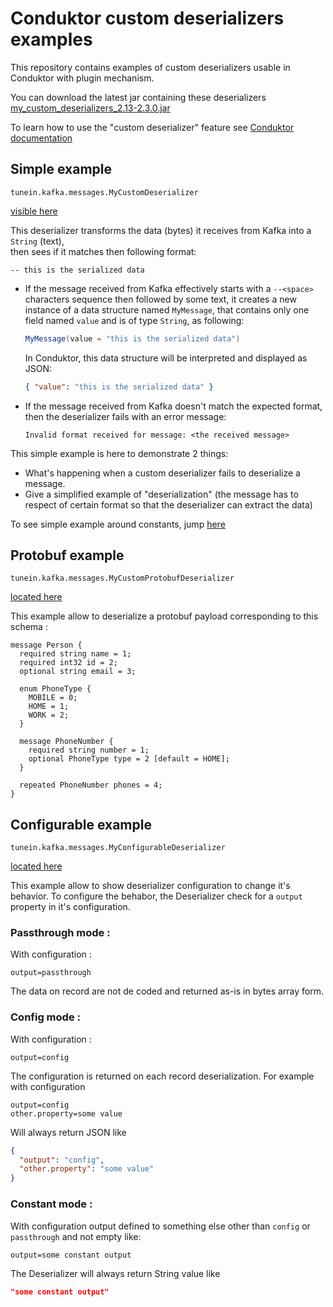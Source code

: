 # Conduktor custom deserializers examples

This repository contains examples of custom deserializers usable in Conduktor with plugin mechanism.

You can download the latest jar containing these deserializers [my_custom_deserializers_2.13-2.3.0.jar](https://github.com/conduktor/my_custom_deserializers/packages/1105212)

To learn how to use the "custom deserializer" feature see [Conduktor documentation](https://docs.conduktor.io/features/consuming-data/custom-deserializers)

## Simple example 

`tunein.kafka.messages.MyCustomDeserializer`

[visible here](./src/main/scala/io/example/conduktor/custom/deserializers/MyCustomDeserializer.scala)


This deserializer transforms the data (bytes) it receives from Kafka into a `String` (text),     
then sees if it matches then following format:
```
-- this is the serialized data
```
- If the message received from Kafka effectively starts with a `--<space>` characters sequence then followed by some text, 
it creates a new instance of a data structure named `MyMessage`, that contains only one field named `value` and is of type `String`, as following:     
    ```scala
    MyMessage(value = "this is the serialized data")
    ```

    In Conduktor, this data structure will be interpreted and displayed as JSON:     
    ```json
    { "value": "this is the serialized data" }
    ```
  
- If the message received from Kafka doesn't match the expected format, then the deserializer fails with an error message:
  ```
  Invalid format received for message: <the received message>
  ```

This simple example is here to demonstrate 2 things:
  - What's happening when a custom deserializer fails to deserialize a message.
  - Give a simplified example of "deserialization" (the message has to respect of certain format so that the deserializer can extract the data)


To see simple example around constants, jump [here](./doc/details.md)

## Protobuf example
`tunein.kafka.messages.MyCustomProtobufDeserializer`

[located here](./src/main/scala/io/example/conduktor/custom/deserializers/MyCustomProtobufDeserializer.scala)


This example allow to deserialize a protobuf payload corresponding to this schema : 

```
message Person {
  required string name = 1;
  required int32 id = 2;
  optional string email = 3;

  enum PhoneType {
    MOBILE = 0;
    HOME = 1;
    WORK = 2;
  }

  message PhoneNumber {
    required string number = 1;
    optional PhoneType type = 2 [default = HOME];
  }

  repeated PhoneNumber phones = 4;
}
```

## Configurable example
`tunein.kafka.messages.MyConfigurableDeserializer`

[located here](./src/main/scala/io/example/conduktor/custom/deserializers/MyConfigurableDeserializer.scala)

This example allow to show deserializer configuration to change it's behavior. 
To configure the behabor, the Deserializer check for a `output` property in it's configuration. 

### Passthrough mode : 
With configuration :
```properties
output=passthrough
```
The data on record are not de coded and returned as-is in bytes array form.

### Config mode :
With configuration :
```properties
output=config
```
The configuration is returned on each record deserialization. 
For example with configuration 
```properties
output=config
other.property=some value
```
Will always return JSON like 
```json
{
  "output": "config",
  "other.property": "some value"
}
```

### Constant mode :

With configuration output defined to something else other than `config` or `passthrough` and not empty like:
```properties
output=some constant output
```
The Deserializer will always return String value like 
```json
"some constant output"
```
